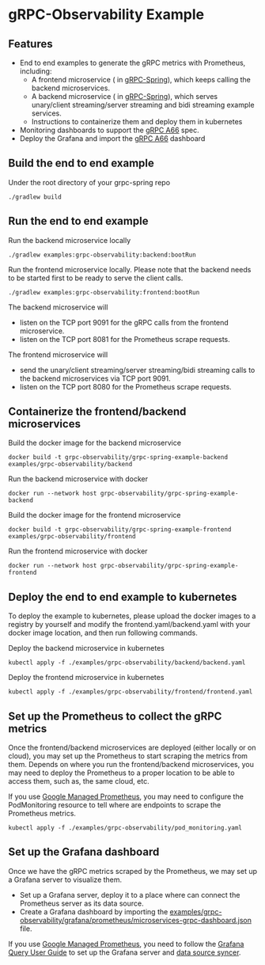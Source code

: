 # gRPC-Observability Example

## Features

* End to end examples to generate the gRPC metrics with Prometheus, including:
    * A frontend microservice (
      in [gRPC-Spring](https://github.com/grpc-ecosystem/grpc-spring)), which
      keeps calling the backend microservices.
    * A backend microservice (
      in [gRPC-Spring](https://github.com/grpc-ecosystem/grpc-spring)), which
      serves unary/client streaming/server streaming and bidi streaming example
      services.
    * Instructions to containerize them and deploy them in kubernetes
* Monitoring dashboards to support
  the [gRPC A66](https://github.com/grpc/proposal/blob/master/A66-otel-stats.md)
  spec.
* Deploy the Grafana and import
  the [gRPC A66](https://github.com/grpc/proposal/blob/master/A66-otel-stats.md)
  dashboard

## Build the end to end example

Under the root directory of your grpc-spring repo

```
./gradlew build
```

## Run the end to end example

Run the backend microservice locally

```
./gradlew examples:grpc-observability:backend:bootRun
```

Run the frontend microservice locally. Please note that the backend needs to be
started first to be ready to serve the client calls.

```
./gradlew examples:grpc-observability:frontend:bootRun
```

The backend microservice will

- listen on the TCP port 9091 for the gRPC calls from the frontend microservice.
- listen on the TCP port 8081 for the Prometheus scrape requests.

The frontend microservice will

- send the unary/client streaming/server streaming/bidi streaming calls to the
  backend microservices via TCP port 9091.
- listen on the TCP port 8080 for the Prometheus scrape requests.

## Containerize the frontend/backend microservices

Build the docker image for the backend microservice

```
docker build -t grpc-observability/grpc-spring-example-backend examples/grpc-observability/backend
```

Run the backend microservice with docker

```
docker run --network host grpc-observability/grpc-spring-example-backend
```

Build the docker image for the frontend microservice

```
docker build -t grpc-observability/grpc-spring-example-frontend examples/grpc-observability/frontend
```

Run the frontend microservice with docker

```
docker run --network host grpc-observability/grpc-spring-example-frontend
```

## Deploy the end to end example to kubernetes

To deploy the example to kubernetes, please upload the docker images to a
registry by yourself and modify the frontend.yaml/backend.yaml with your docker
image location, and then run following commands.

Deploy the backend microservice in kubernetes

```
kubectl apply -f ./examples/grpc-observability/backend/backend.yaml
```

Deploy the frontend microservice in kubernetes

```
kubectl apply -f ./examples/grpc-observability/frontend/frontend.yaml
```

## Set up the Prometheus to collect the gRPC metrics

Once the frontend/backend microservices are deployed (either locally or on
cloud), you may set up the Prometheus to start scraping the metrics from them.
Depends on where you run the frontend/backend microservices, you may need to
deploy the Prometheus to a proper location to be able to access them, such as,
the same cloud, etc.

If you
use [Google Managed Prometheus](https://cloud.google.com/stackdriver/docs/managed-prometheus),
you may need to configure the PodMonitoring resource to tell where are endpoints
to scrape the Prometheus metrics.

```
kubectl apply -f ./examples/grpc-observability/pod_monitoring.yaml
```

## Set up the Grafana dashboard

Once we have the gRPC metrics scraped by the Prometheus, we may set up a Grafana
server to visualize them.

- Set up a Grafana server, deploy it to a place where can connect the Prometheus
  server as its data source.
- Create a Grafana dashboard by importing the
  [examples/grpc-observability/grafana/prometheus/microservices-grpc-dashboard.json](http://github.com/grpc-ecosystem/grpc-spring/blob/master/examples/grpc-observability/grafana/prometheus/microservices-grpc-dashboard.json)
  file.

If you
use [Google Managed Prometheus](https://cloud.google.com/stackdriver/docs/managed-prometheus),
you need to follow
the [Grafana Query User Guide](https://cloud.google.com/stackdriver/docs/managed-prometheus/query)
to set up the Grafana server
and [data source syncer](https://github.com/GoogleCloudPlatform/prometheus-engine/tree/main/cmd/datasource-syncer).
